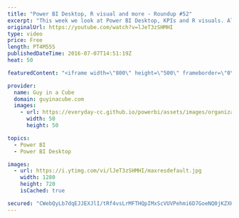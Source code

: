 ```yaml
---
title: "Power BI Desktop, R visual and more - Roundup #52"
excerpt: "This week we look at Power BI Desktop, KPIs and R visuals. Also, this is a special week because it is episode #52. That's one year of roundups! To celebrate and say THANK YOU, I'm giving something away!  Dynamic Row Level Security with Power BI Made Simple (@Rad_Reza) http://www.radacad.com/dynamic-row-level-security-with-power-bi-made-simple"
originalUrl: https://youtube.com/watch?v=lJeT3zSHMHI
type: video
price: Free
length: PT4M55S
publishedDateTime: 2016-07-07T14:51:19Z
heat: 50

featuredContent: "<iframe width=\"800\" height=\"500\" frameborder=\"0\" src=\"https://www.youtube.com/embed/lJeT3zSHMHI\" allow=\"accelerometer; autoplay; encrypted-media; gyroscope; picture-in-picture\" allowfullscreen></iframe>"

provider:
  name: Guy in a Cube
  domain: guyinacube.com
  images:
    - url: https://everyday-cc.github.io/powerbi/assets/images/organizations/guyinacube.com-50x50.jpg
      width: 50
      height: 50

topics:
  - Power BI
  - Power BI Desktop

images:
  - url: https://i.ytimg.com/vi/lJeT3zSHMHI/maxresdefault.jpg
    width: 1280
    height: 720
    isCached: true

secured: "CWebQyLb7dqEJJEXJlI/tRf4vsLrMFTHQpIMxScVUVPehmi6D7GoeNQ0jKZXH22/vmLjWWnugG4jZT3ap4lx1DyPplovL20/5rW554Fxc1jl2n0RkMInwmFKt/ZS1fMpv4SMvbnMcg7H7OFfaoATOuzOaub+HN388bpxrPOmL7POncGXi9dnfW7z8RWqVe5oyYuUe+mEFw0dbLqCzAj3kyXkyy3/NveXKrPR6yGu6in8TfKY+Xc+DPrb5YevD8ytwJlgee2ajWwybrwt5wSpq9Y9AsbTRho4BLaq/tAfAuOydfyvW/W/xnR3qRcPe8K0FzIDaQ0O+1z4Y6vzNGTnNnwFiyLgMwXsOSB8fNTYLmvzAwsTsOsNrExtt5eNILwyD1+qsqlxUccvO8qoRmt+JuxDdWxG81YFgKjFAyiUGr8=;xagDpyOPlGJaPUrfuZL6Zg=="
---
```


